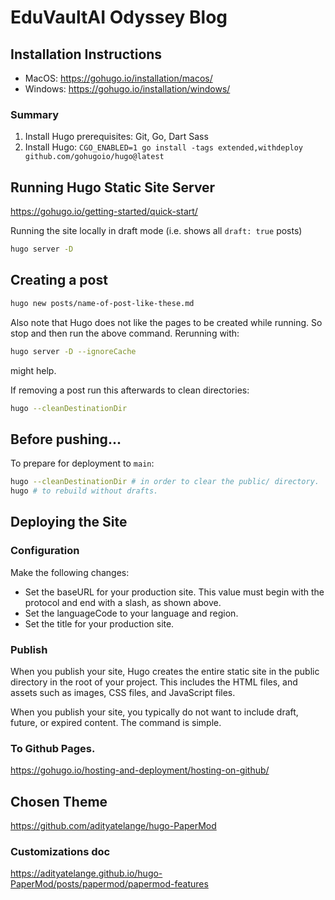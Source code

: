 # EduVaultAI Odyssey Blog
## Installation Instructions
- MacOS: https://gohugo.io/installation/macos/
- Windows: https://gohugo.io/installation/windows/

### Summary
1. Install Hugo prerequisites: Git, Go, Dart Sass
2. Install Hugo: `CGO_ENABLED=1 go install -tags extended,withdeploy github.com/gohugoio/hugo@latest`

## Running Hugo Static Site Server
https://gohugo.io/getting-started/quick-start/

Running the site locally in draft mode (i.e. shows all `draft: true` posts)
```bash
hugo server -D
```

## Creating a post
```bash
hugo new posts/name-of-post-like-these.md
```
Also note that Hugo does not like the pages to be created while running. So stop and then run the above command. Rerunning with:
```bash
hugo server -D --ignoreCache
```
might help.

If removing a post run this afterwards to clean directories:
```bash
hugo --cleanDestinationDir
```

## Before pushing...
To prepare for deployment to `main`:
```bash
hugo --cleanDestinationDir # in order to clear the public/ directory.
hugo # to rebuild without drafts.
```

## Deploying the Site
### Configuration
Make the following changes:
- Set the baseURL for your production site. This value must begin with the protocol and end with a slash, as shown above.
- Set the languageCode to your language and region.
- Set the title for your production site.

### Publish
When you publish your site, Hugo creates the entire static site in the public directory in the root of your project. This includes the HTML files, and assets such as images, CSS files, and JavaScript files.

When you publish your site, you typically do not want to include draft, future, or expired content. The command is simple.

### To Github Pages.
https://gohugo.io/hosting-and-deployment/hosting-on-github/

## Chosen Theme
https://github.com/adityatelange/hugo-PaperMod

### Customizations doc
https://adityatelange.github.io/hugo-PaperMod/posts/papermod/papermod-features